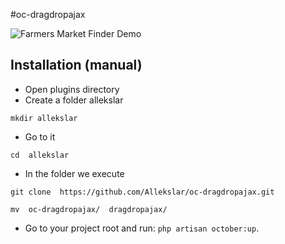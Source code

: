 #oc-dragdropajax

![Farmers Market Finder Demo](DragdropAjax.gif)
## Installation (manual)

* Open plugins directory  
* Create a folder allekslar
```shell 
mkdir allekslar
```
* Go to it
```shell 
cd  allekslar
```
* In the folder we execute
```shell 
git clone  https://github.com/Allekslar/oc-dragdropajax.git

mv  oc-dragdropajax/  dragdropajax/
```

* Go to your project root and run: `php artisan october:up`.
